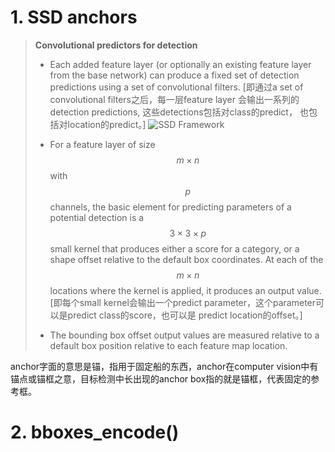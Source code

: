 # 1. SSD anchors

> **Convolutional predictors for detection**
> * Each added feature layer (or optionally an existing feature layer from the base network) can produce a fixed set of
> detection predictions using a set of convolutional filters. [即通过a set of convolutional filters之后，每一层feature layer
> 会输出一系列的detection predictions, 这些detections包括对class的predict， 也包括对location的predict。]
> ![SSD Framework](https://www.google.com/url?sa=i&rct=j&q=&esrc=s&source=images&cd=&ved=2ahUKEwjDjdC9vcLmAhVIip4KHVdDBiwQjRx6BAgBEAQ&url=https%3A%2F%2Ftowardsdatascience.com%2Funderstanding-ssd-multibox-real-time-object-detection-in-deep-learning-495ef744fab&psig=AOvVaw1oRDN0pKBT3XDtqqFyWE1W&ust=1576871289302599)
> 
> * For a feature layer of size $$m\times n$$ with $$p$$ channels, the basic element for predicting parameters of a 
> potential detection is a $$3 \times 3 \times p$$ small kernel that produces either a score for a category, or a shape 
> offset relative to the default box coordinates. At each of the $$m \times n$$ locations where the kernel is applied, 
> it produces an output value. [即每个small kernel会输出一个predict parameter，这个parameter可以是predict class的score，也可以是
> predict location的offset。]
> 
> * The bounding box offset output values are measured relative to a default box position relative to each feature map 
> location.

anchor字面的意思是锚，指用于固定船的东西，anchor在computer vision中有锚点或锚框之意，目标检测中长出现的anchor box指的就是锚框，代表固定的参考框。


# 2. bboxes_encode()

